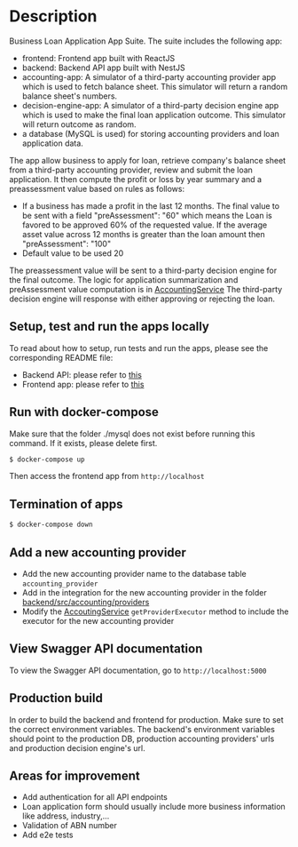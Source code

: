 # Description

Business Loan Application App Suite. The suite includes the following app:

- frontend: Frontend app built with ReactJS
- backend: Backend API app built with NestJS
- accounting-app: A simulator of a third-party accounting provider app which is used to fetch balance sheet. This simulator will return a random balance sheet's numbers.
- decision-engine-app: A simulator of a third-party decision engine app which is used to make the final loan application outcome. This simulator will return outcome as random.
- a database (MySQL is used) for storing accounting providers and loan application data.

The app allow business to apply for loan, retrieve company's balance sheet from a third-party accounting provider, review and submit the loan application. It then compute the profit or loss by year summary and a preassessment value based on rules as follows:

- If a business has made a profit in the last 12 months. The final value to be sent with a field "preAssessment": "60" which means the Loan is favored to be approved 60% of the requested value. If the average asset value across 12 months is greater than the loan amount then "preAssessment": "100"
- Default value to be used 20

The preassessment value will be sent to a third-party decision engine for the final outcome. The logic for application summarization and preAssessment value computation is in [AccountingService](/backend/src/accounting/accounting.service.ts)
The third-party decision engine will response with either approving or rejecting the loan.

## Setup, test and run the apps locally

To read about how to setup, run tests and run the apps, please see the corresponding README file:

- Backend API: please refer to [this](backend/README.md)
- Frontend app: please refer to [this](frontend/README.md)

## Run with docker-compose

Make sure that the folder ./mysql does not exist before running this command. If it exists, please delete first.

```bash
$ docker-compose up
```

Then access the frontend app from `http://localhost`

## Termination of apps

```bash
$ docker-compose down
```

## Add a new accounting provider

- Add the new accounting provider name to the database table `accounting_provider`
- Add in the integration for the new accounting provider in the folder [backend/src/accounting/providers](backend/src/accounting/providers/)
- Modify the [AccoutingService](backend/src/accounting/accounting.service.ts) `getProviderExecutor` method to include the executor for the new accounting provider

## View Swagger API documentation

To view the Swagger API documentation, go to `http://localhost:5000`

## Production build

In order to build the backend and frontend for production. Make sure to set the correct environment variables. The backend's environment variables should point to the production DB, production accounting providers' urls and production decision engine's url.

## Areas for improvement

- Add authentication for all API endpoints
- Loan application form should usually include more business information like address, industry,...
- Validation of ABN number
- Add e2e tests
